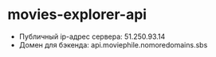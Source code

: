 # movies-explorer-api

* Публичный ip-адрес сервера: 51.250.93.14
* Домен для бэкенда: api.moviephile.nomoredomains.sbs
